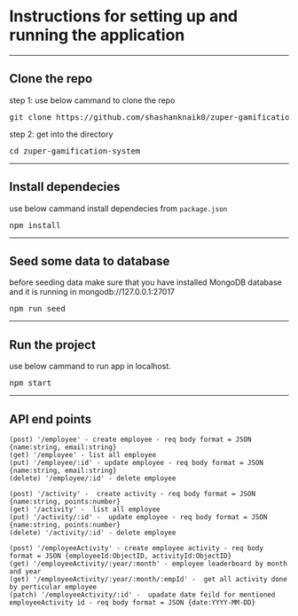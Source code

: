 # Instructions for setting up and running the application
<hr>
<h2>Clone the repo</h2>

step 1: use below cammand to clone the repo

<pre>
git clone https://github.com/shashanknaik0/zuper-gamification-system.git
</pre>


step 2: get into the directory
<pre>
cd zuper-gamification-system
</pre>

<hr>
<h2>Install dependecies</h2>

use below cammand install dependecies from <code>package.json</code>
<pre>
npm install
</pre>

<hr>
<h2>Seed some data to database</h2>
before seeding data make sure that you have installed MongoDB database and it is running in mongodb://127.0.0.1:27017
<pre>
npm run seed
</pre>

<hr>
<h2>Run the project</h2>

use below cammand to run app in localhost.
<pre>
npm start
</pre>

<hr>
<h2>API end points</h2>
    
    (post) '/employee' - create employee - req body format = JSON {name:string, email:string}
    (get) '/employee' - list all employee 
    (put) '/employee/:id' - update employee - req body format = JSON {name:string, email:string}
    (delete) '/employee/:id' - delete employee

    (post) '/activity' -  create activity - req body format = JSON {name:string, points:number}
    (get) '/activity' -  list all employee 
    (put) '/activity/:id' -  update employee - req body format = JSON {name:string, points:number}
    (delete) '/activity/:id' - delete employee

    (post) '/employeeActivity' - create employee activity - req body format = JSON {employeeId:ObjectID, activityId:ObjectID}
    (get) '/employeeActivity/:year/:month' - employee leaderboard by month and year
    (get) '/employeeActivity/:year/:month/:empId' -  get all activity done by perticular employee
    (patch) '/employeeActivity/:id' -  upadate date feild for mentioned employeeActivity id - req body format = JSON {date:YYYY-MM-DD}
